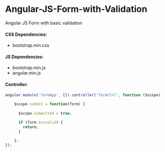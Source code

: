 # Angular-JS-Form-with-Validation
Angular JS Form with basic validation

#### CSS Dependencies:
- bootstrap.min.css

#### JS Dependencies:
- bootstrap.min.js
 - angular.min.js
 
#### Controller:
```` javascript
angular.module('formApp', []).controller('formCtrl', function ($scope) {    
	
    $scope.submit = function(form) {
    
      $scope.submitted = true;

      if (form.$invalid) {
        return;
      }

    };
});
````
